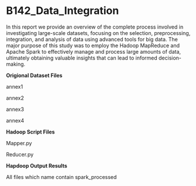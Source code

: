 # B142_Data_Integration
In this report we provide an overview of the complete process involved in investigating large-scale datasets, focusing on the selection, preprocessing, integration, and analysis of data using advanced tools for big data. The major purpose of this study was to employ the Hadoop MapReduce and Apache Spark to effectively manage and process large amounts of data, ultimately obtaining valuable insights that can lead to informed decision-making.

**Origional Dataset Files**

annex1

annex2

annex3

annex4

**Hadoop Script Files**

Mapper.py

Reducer.py

**Hapdoop Output Results**

All files which name contain spark_processed

